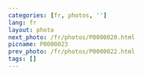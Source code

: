 ```yaml
---
categories: [fr, photos, '']
lang: fr
layout: photo
next_photo: /fr/photos/P0000020.html
picname: P0000023
prev_photo: /fr/photos/P0000022.html
tags: []
---
```

